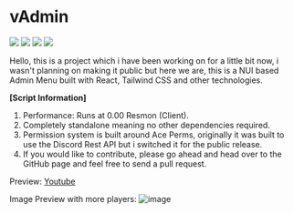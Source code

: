 # vAdmin
![](https://img.shields.io/github/downloads/vipexv/vAdmin/total?logo=github)
![](https://img.shields.io/github/downloads/vipexv/vAdmin/latest/total?logo=github)
![](https://img.shields.io/github/contributors/vipexv/vAdmin?logo=github)
![](https://img.shields.io/github/v/release/vipexv/vAdmin?logo=github) 

Hello, this is a project which i have been working on for a little bit now, i wasn't planning on making it public but here we are, this is a NUI based Admin Menu built with React, Tailwind CSS and other technologies.

**[Script Information]**
1. Performance: Runs at 0.00 Resmon (Client).
2. Completely standalone meaning no other dependencies required.
3. Permission system is built around Ace Perms, originally it was built to use the Discord Rest API but i switched it for the public release.
4. If you would like to contribute, please go ahead and head over to the GitHub page and feel free to send a pull request.


Preview: [Youtube](https://youtu.be/QWMl0GIUCq8)


Image Preview with more players:
![image](https://github.com/vipexv/vAdmin/assets/101529155/ded519ae-a494-46d3-8edc-e15148622848)
